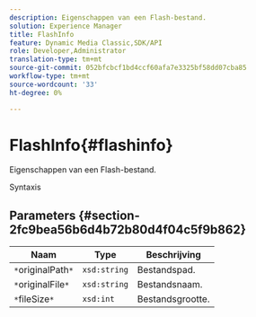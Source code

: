```yaml
---
description: Eigenschappen van een Flash-bestand.
solution: Experience Manager
title: FlashInfo
feature: Dynamic Media Classic,SDK/API
role: Developer,Administrator
translation-type: tm+mt
source-git-commit: 052bfcbcf1bd4ccf60afa7e3325bf58dd07cba85
workflow-type: tm+mt
source-wordcount: '33'
ht-degree: 0%

---
```



# FlashInfo{#flashinfo}

Eigenschappen van een Flash-bestand.

Syntaxis

## Parameters {#section-2fc9bea56b6d4b72b80d4f04c5f9b862}

| Naam | Type | Beschrijving |
|---|---|---|
| `*`originalPath`*` | `xsd:string` | Bestandspad. |
| `*`originalFile`*` | `xsd:string` | Bestandsnaam. |
| `*`fileSize`*` | `xsd:int` | Bestandsgrootte. |

